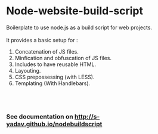 Node-website-build-script
=========================

Boilerplate to use node.js as a build script for web projects.
<br /> <br />
It provides a basic setup for :
<ol>
	<li>Concatenation of JS files.</li>
	<li>Minfication and obfuscation of JS files.</li>
	<li>Includes to have reusable HTML.</li>
	<li>Layouting. </li>
	<li>CSS prepossessing  (with LESS).</li>
	<li>Templating (With Handlebars).</li>
</ol>
<br /> <br />
<h3> See documentation on  <a href="http://s-yadav.github.io/nodebuildscript/">http://s-yadav.github.io/nodebuildscript</a> </h3>


